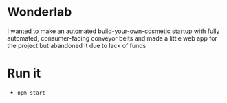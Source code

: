 # Wonderlab

I wanted to make an automated build-your-own-cosmetic startup with fully automated, consumer-facing conveyor belts and made a little web app for the project but abandoned it due to lack of funds 

# Run it

- `npm start`
